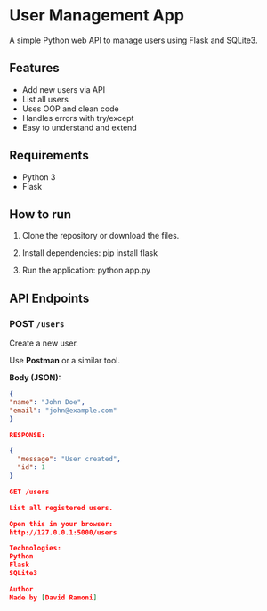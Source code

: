 # User Management App

A simple Python web API to manage users using Flask and SQLite3.

## Features

- Add new users via API
- List all users
- Uses OOP and clean code
- Handles errors with try/except
- Easy to understand and extend

## Requirements

- Python 3
- Flask

##  How to run

1. Clone the repository or download the files.

2. Install dependencies:
       pip install flask

3. Run the application:
       python app.py


## API Endpoints

### POST `/users`

Create a new user.

Use **Postman** or a similar tool.

**Body (JSON):**
```json
{
"name": "John Doe",
"email": "john@example.com"
}

RESPONSE:

{
  "message": "User created",
  "id": 1
}

GET /users

List all registered users.

Open this in your browser:
http://127.0.0.1:5000/users

Technologies:
Python
Flask
SQLite3

Author
Made by [David Ramoni]